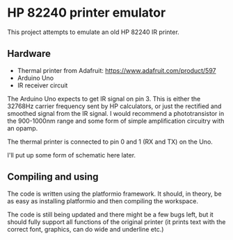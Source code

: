 # HP 82240 printer emulator

This project attempts to emulate an old HP 82240 IR printer.

## Hardware

* Thermal printer from Adafruit: https://www.adafruit.com/product/597
* Arduino Uno
* IR receiver circuit

The Arduino Uno expects to get IR signal on pin 3. This is either the 32768Hz carrier frequency sent by HP calculators, or just the rectified and smoothed signal from the IR signal. I would recommend a phototransistor in the 900-1000nm range and some form of simple amplification circuitry with an opamp.

The thermal printer is connected to pin 0 and 1 (RX and TX) on the Uno.

I'll put up some form of schematic here later.

## Compiling and using

The code is written using the platformio framework. It should, in theory, be as easy as installing platformio and then compiling the workspace.

The code is still being updated and there might be a few bugs left, but it should fully support all functions of the original printer (it prints text with the correct font, graphics, can do wide and underline etc.)

